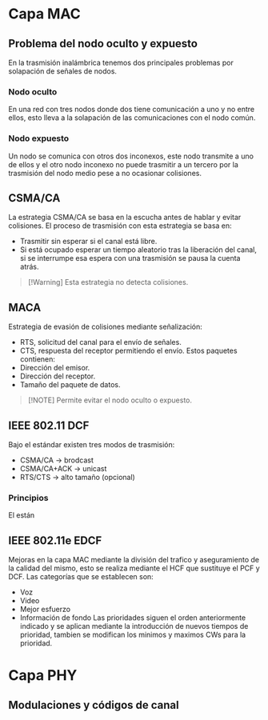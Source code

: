 # Capa MAC
## Problema del nodo oculto y expuesto
En la trasmisión inalámbrica tenemos dos principales problemas por solapación de señales de nodos.
### Nodo oculto
En una red con tres nodos donde dos tiene comunicación a uno y no entre ellos, esto lleva a la solapación de las comunicaciones con el nodo común.
### Nodo expuesto
Un nodo se comunica con otros dos inconexos, este nodo transmite a uno de ellos y el otro nodo inconexo no puede trasmitir a un tercero por la trasmisión del nodo medio pese a no ocasionar colisiones.
## CSMA/CA
La estrategia CSMA/CA se basa en la escucha antes de hablar y evitar colisiones. El proceso de trasmisión con esta estrategia se basa en:
- Trasmitir sin esperar si el canal está libre.
- Si está ocupado esperar un tiempo aleatorio tras la liberación del canal, si se interrumpe esa espera con una trasmisión se pausa la cuenta atrás.
>[!Warning] Esta estrategia no detecta colisiones.
## MACA
Estrategia de evasión de colisiones mediante señalización:
- RTS, solicitud del canal para el envío de señales.
- CTS, respuesta del receptor permitiendo el envío.
Estos paquetes contienen:
- Dirección del emisor.
- Dirección del receptor.
- Tamaño del paquete de datos.
>[!NOTE] Permite evitar el nodo oculto o expuesto.
## IEEE 802.11 DCF
Bajo el estándar existen tres modos de trasmisión:
- CSMA/CA → brodcast
- CSMA/CA+ACK → unicast
- RTS/CTS → alto tamaño (opcional)
### Principios
El están
## IEEE 802.11e EDCF
Mejoras en la capa MAC mediante la división del trafico y aseguramiento de la calidad del mismo, esto se realiza mediante el HCF que sustituye el PCF y DCF.
Las categorías que se establecen son:
- Voz
- Video
- Mejor esfuerzo
- Información de fondo
Las prioridades siguen el orden anteriormente indicado y se aplican mediante la introducción de nuevos tiempos de prioridad, tambien se modifican los minimos y maximos CWs para la prioridad.
# Capa PHY
## Modulaciones y códigos de canal